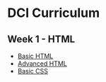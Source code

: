 # DCI Curriculum

## Week 1 - HTML
- [Basic HTML](https://github.com/afuh/DCI/blob/master/HTML/04.09.2017.md)
- [Advanced HTML](https://github.com/afuh/DCI/blob/master/HTML/05.09.2017.md)
- [Basic CSS](https://github.com/afuh/DCI/blob/master/CSS/06.09.2017.md)
